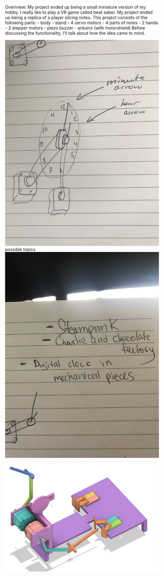 Overiview: My project ended up being a small miniature version of my hobby. I really like to play a VR game called beat saber. My project ended up being a replica of a player slicing notes. This project consists of the following parts:
    - body
    - stand
    - 4 servo motors
    - 4 parts of notes
    - 2 hands
    - 2 stepper motors
    - piezo buzzer
    - arduino (with motorshield)
Before discussing the functionality, I'll talk about how the idea came to mind. 

![final project](https://github.com/neonovi/MachineLab/blob/master/finalProject/image.jpg)
possible topics
![possible topics](https://github.com/neonovi/MachineLab/blob/master/finalProject/image2.jpg)

![final_project](https://github.com/neonovi/MachineLab/blob/master/finalProject/final_project.png)
